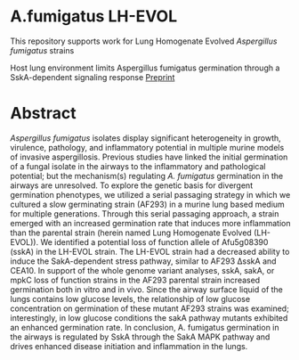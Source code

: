 # A.fumigatus LH-EVOL

This repository supports work for Lung Homogenate Evolved _Aspergillus fumigatus_ strains

Host lung environment limits Aspergillus fumigatus germination through a SskA-dependent signaling response
[Preprint](https://dx.doi.org/10.1101/2021.08.27.456493)

# Abstract

_Aspergillus fumigatus_ isolates display significant heterogeneity in growth, virulence, pathology, and inflammatory potential in multiple murine models of invasive aspergillosis. Previous studies have linked the initial germination of a fungal isolate in the airways to the inflammatory and pathological potential; but the mechanism(s) regulating _A. fumigatus_ germination in the airways are unresolved. To explore the genetic basis for divergent germination phenotypes, we utilized a serial passaging strategy in which we cultured a slow germinating strain (AF293) in a murine lung based medium for multiple generations. Through this serial passaging approach, a strain emerged with an increased germination rate that induces more inflammation than the parental strain (herein named Lung Homogenate Evolved (LH-EVOL)). We identified a potential loss of function allele of Afu5g08390 (sskA) in the LH-EVOL strain. The LH-EVOL strain had a decreased ability to induce the SakA-dependent stress pathway, similar to AF293 ΔsskA and CEA10. In support of the whole genome variant analyses, sskA, sakA, or mpkC loss of function strains in the AF293 parental strain increased germination both in vitro and in vivo. Since the airway surface liquid of the lungs contains low glucose levels, the relationship of low glucose concentration on germination of these mutant AF293 strains was examined; interestingly, in low glucose conditions the sakA pathway mutants exhibited an enhanced germination rate. In conclusion, A. fumigatus germination in the airways is regulated by SskA through the SakA MAPK pathway and drives enhanced disease initiation and inflammation in the lungs.
